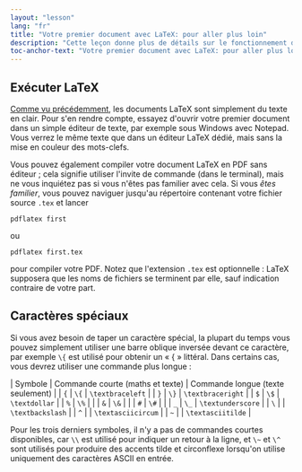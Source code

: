```yaml
---
layout: "lesson"
lang: "fr"
title: "Votre premier document avec LaTeX: pour aller plus loin"
description: "Cette leçon donne plus de détails sur le fonctionnement de LaTeX, ses caractères spéciaux et comment les utiliser dans le PDF de sortie."
toc-anchor-text: "Votre premier document avec LaTeX: pour aller plus loin"
---
```


## Exécuter LaTeX

[Comme vu précédemment](lesson-02), les documents LaTeX sont simplement du texte
en clair. Pour s'en rendre compte, essayez d'ouvrir votre premier document
dans un simple éditeur de texte, par exemple sous Windows avec Notepad. Vous
verrez le même texte que dans un éditeur LaTeX dédié, mais sans la mise en
couleur des mots-clefs.

Vous pouvez également compiler votre document LaTeX en PDF sans éditeur ;
cela signifie utiliser l'invite de commande (dans le terminal), mais ne vous
inquiétez pas si vous n'êtes pas familier avec cela. Si vous *êtes familier*,
vous pouvez naviguer jusqu'au répertoire contenant votre fichier source `.tex`
et lancer 

`pdflatex first`

ou

`pdflatex first.tex`

pour compiler votre PDF. Notez que l'extension `.tex` est optionnelle : LaTeX
supposera que les noms de fichiers se terminent par elle, sauf indication
contraire de votre part.


## Caractères spéciaux

Si vous avez besoin de taper un caractère spécial, la plupart du temps vous
pouvez simplement utiliser une barre oblique inversée devant ce caractère, par
exemple `\{` est utilisé pour obtenir un « { » littéral. Dans certains cas, vous
devrez utiliser une commande plus longue :

| Symbole | Commande courte (maths et texte) | Commande longue (texte seulement) |
| `{`     | `\{`            | `\textbraceleft`   |
| `}`     | `\}`            | `\textbraceright`  |
| `$`     | `\$`            | `\textdollar`      |
| `%`     | `\%`            |                    |
| `&`     | `\&`            |                    |
| `#`     | `\#`            |                    |
| `_`     | `\_`            | `\textunderscore`  |
| ``\``   |                 | `\textbackslash`   |
| `^`     |                 | `\textasciicircum` |
| `~`     |                 | `\textasciitilde`  |

Pour les trois derniers symboles, il n'y a pas de commandes courtes disponibles,
car `\\` est utilisé pour indiquer un retour à la ligne, et `\~` et `\^` sont
utilisés pour produire des accents tilde et circonflexe lorsqu'on utilise
uniquement des caractères ASCII en entrée.
